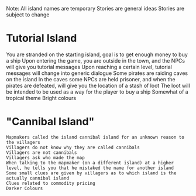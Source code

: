 Note:
  All island names are temporary
  Stories are general ideas
  Stories are subject to change


# Tutorial Island #
  You are stranded on the starting island, goal is to get enough money to buy a ship
  Upon entering the game, you are outside in the town, and the NPCs will give you tutorial messages
  Upon reaching a certain level, tutorial messages will change into generic dialogue
  Some pirates are raiding caves on the island
  In the caves some NPCs are held prisoner, and when the pirates are defeated, will give you the location of a stash of loot
  The loot will be intended to be used as a way for the player to buy a ship
	Somewhat of a tropical theme
	Bright colours

# "Cannibal Island" #
	Mapmakers called the island cannibal island for an unknown reason to the villagers
	Villagers do not know why they are called cannibals
	Villagers are not cannibals
	Villagers ask who made the map
	When talking to the mapmaker (on a different island) at a higher level, he tells you that he mistaked the name for another island
	Some small clues are given by villagers as to which island is the actually cannibal island
	Clues related to commodity pricing
	Darker Colours
	
	